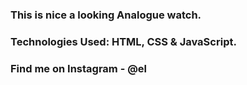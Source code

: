 ### This is nice a looking Analogue watch.

### Technologies Used: HTML, CSS & JavaScript.

### Find me on Instagram - @el
